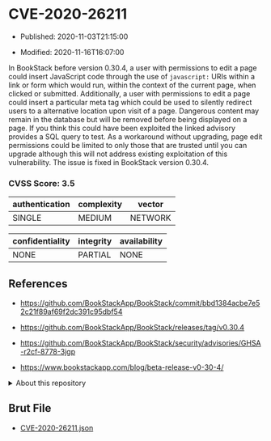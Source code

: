 # CVE-2020-26211

- Published: 2020-11-03T21:15:00

- Modified: 2020-11-16T16:07:00

In BookStack before version 0.30.4, a user with permissions to edit a page could insert JavaScript code through the use of `javascript:` URIs within a link or form which would run, within the context of the current page, when clicked or submitted. Additionally, a user with permissions to edit a page could insert a particular meta tag which could be used to silently redirect users to a alternative location upon visit of a page. Dangerous content may remain in the database but will be removed before being displayed on a page. If you think this could have been exploited the linked advisory provides a SQL query to test. As a workaround without upgrading, page edit permissions could be limited to only those that are trusted until you can upgrade although this will not address existing exploitation of this vulnerability. The issue is fixed in BookStack version 0.30.4.

### CVSS Score: **3.5**

| authentication | complexity | vector |
| --- | --- | --- |
| SINGLE | MEDIUM | NETWORK |

| confidentiality | integrity | availability |
| --- | --- | --- |
| NONE | PARTIAL | NONE |

## References

* https://github.com/BookStackApp/BookStack/commit/bbd1384acbe7e52c21f89af69f2dc391c95dbf54

* https://github.com/BookStackApp/BookStack/releases/tag/v0.30.4

* https://github.com/BookStackApp/BookStack/security/advisories/GHSA-r2cf-8778-3jgp

* https://www.bookstackapp.com/blog/beta-release-v0-30-4/

<details>
<summary>About this repository</summary> 

  This repository is part of the project [Live Hack CVE](https://github.com/Live-Hack-CVE). Main website can be found [www.live-hack.org](https://www.live-hack.org) 
  
  Made by [Sn0wAlice](https://github.com/Sn0wAlice) for the people that care about security and need to have a feed of the latest CVEs. Hope you enjoy it, don't forget to star the repo and follow me on [Twitter](https://twitter.com/Sn0wAlice) and [Github](https://github.com/Sn0wAlice). And that is my [personnal website](https://www.alice-snow.me/)

  - [Home Page](https://github.com/Live-Hack-CVE)
  - [Framework](https://github.com/Live-Hack-CVE/cve-framework)
  - [CVE database](https://github.com/Live-Hack-CVE/full_database)
  - [Changelog](https://github.com/Live-Hack-CVE/Changelog)
</details>

## Brut File

* [CVE-2020-26211.json](https://raw.githubusercontent.com/Live-Hack-CVE/full_database/main/cves/2020/CVE-2020-26211.json)

